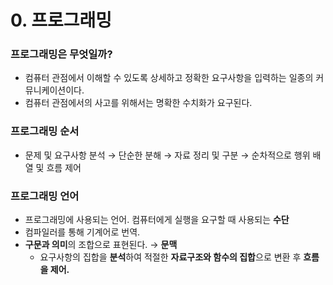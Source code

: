 # 0. 프로그래밍

### 프로그래밍은 무엇일까?

- 컴퓨터 관점에서 이해할 수 있도록 상세하고 정확한 요구사항을 입력하는 일종의 커뮤니케이션이다.
- 컴퓨터 관점에서의 사고를 위해서는 명확한 수치화가 요구된다.

### 프로그래밍 순서

- 문제 및 요구사항 분석 → 단순한 분해 → 자료 정리 및 구분 → 순차적으로 행위 배열 및 흐름 제어

### 프로그래밍 언어

- 프로그래밍에 사용되는 언어. 컴퓨터에게 실행을 요구할 때 사용되는 **수단**
- 컴파일러를 통해 기계어로 번역.
- **구문과 의미**의 조합으로 표현된다. → **문맥**
    - 요구사항의 집합을 **분석**하여 적절한 **자료구조와 함수의 집합**으로 변환 후 **흐름을 제어.**